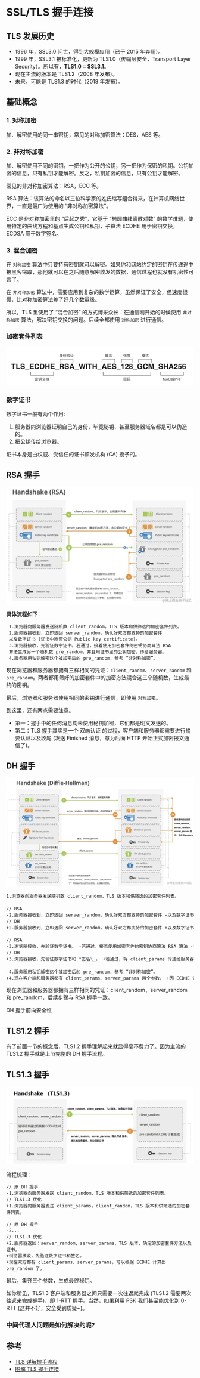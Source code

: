 # SSL/TLS 握手连接

## TLS 发展历史

- 1996 年，SSL3.0 问世，得到大规模应用（已于 2015 年弃用）。
- 1999 年，SSL3.1 被标准化，更新为 TLS1.0（传输层安全，Transport Layer Security）。所以有，**TLS1.0 = SSL3.1**。
- 现在主流的版本是 TLS1.2（2008 年发布）。
- 未来，可能是 TLS1.3 的时代（2018 年发布）。

## 基础概念

### 1. 对称加密

加、解密使用的同一串密钥，常见的对称加密算法：DES，AES 等。

### 2. 非对称加密

加、解密使用不同的密钥，一把作为公开的公钥，另一把作为保密的私钥。公钥加密的信息，只有私钥才能解密。反之，私钥加密的信息，只有公钥才能解密。

常见的非对称加密算法：RSA，ECC 等。

RSA 算法：该算法的命名以三位科学家的姓氏缩写组合得来，在计算机网络世界，一直是最广为使用的 “非对称加密算法”。

ECC 是非对称加密里的 “后起之秀”，它基于 “椭圆曲线离散对数” 的数学难题，使用特定的曲线方程和基点生成公钥和私钥，子算法 ECDHE 用于密钥交换，ECDSA 用于数字签名。

### 3. 混合加密

在 `对称加密` 算法中只要持有密钥就可以解密。如果你和网站约定的密钥在传递途中被黑客窃取，那他就可以在之后随意解密收发的数据，通信过程也就没有机密性可言了。

在 `非对称加密` 算法中，需要应用到复杂的数学运算，虽然保证了安全，但速度很慢，比对称加密算法差了好几个数量级。

所以，TLS 里使用了 “混合加密” 的方式博采众长：在通信刚开始的时候使用 `非对称加密` 算法，解决密钥交换的问题。后续全都使用 `对称加密` 进行通信。

### 加密套件列表

![TLS example](./_images/TLS-example.png)

### 数字证书

数字证书一般有两个作用:

1. 服务器向浏览器证明自己的身份，毕竟秘钥、甚至服务器域名都是可以伪造的。
2. 把公钥传给浏览器。

证书本身是由权威、受信任的证书颁发机构 (CA) 授予的。

## RSA 握手

![TLS Handshake RSA](./_images/TLS-Handshake-RSA.png)

**具体流程如下**：

```text
 1.浏览器向服务器发送随机数 client_random，TLS 版本和供筛选的加密套件列表。
 2.服务器接收到，立即返回 server_random，确认好双方都支持的加密套件
 以及数字证书 (证书中附带公钥 Public key certificate)。
 3.浏览器接收，先验证数字证书。若通过，接着使用加密套件的密钥协商算法 RSA
 算法生成另一个随机数 pre_random，并且用证书里的公钥加密，传给服务器。
 4.服务器用私钥解密这个被加密后的 pre_random，参考 “非对称加密”。
```

现在浏览器和服务器都拥有三样相同的凭证：`client_random`、`server_random` 和 `pre_random`。两者都用筛好的加密套件中的加密方法混合这三个随机数，生成最终的密钥。

最后，浏览器和服务器使用相同的密钥进行通信，即使用 `对称加密`。

到这里，还有两点需要注意。

- 第一：握手中的任何消息均未使用秘钥加密，它们都是明文发送的。
- 第二：TLS 握手其实是一个 双向认证 的过程，客户端和服务器都需要进行摘要认证以及收尾 (发送 Finished 消息，意为后面 HTTP 开始正式加密报文通信了)。

## DH 握手

![TLS Handshake HD](./_images/TLS-Handshake-HD.png)

```markdown
1.浏览器向服务器发送随机数 client_random，TLS 版本和供筛选的加密套件列表。

// RSA
-2.服务器接收到，立即返回 server_random，确认好双方都支持的加密套件 -以及数字证书 (证书中附带公钥)。
// DH
+2.服务器接收到，立即返回 server_random，确认好双方都支持的加密套件 +以及数字证书 (证书中附带公钥)。 +同时服务器利用私钥将 client_random，server_random，server_params 签名， +生成服务器签名。然后将签名和 server_params 也发送给客户端。 +这里的 server_params 为 DH 算法所需参数。

// RSA
-3.浏览器接收，先验证数字证书。 -若通过，接着使用加密套件的密钥协商算法 RSA 算法 -生成另一个随机数 pre*random，并且用证书里的公钥加密，传给服务器。
// DH
+3.浏览器接收，先验证数字证书和 *签名\_。 +若通过，将 client_params 传递给服务器。 +这里的 client_params 为 DH 算法所需参数。

-4.服务器用私钥解密这个被加密后的 pre_random，参考 “非对称加密”。
+4.现在客户端和服务器都有 client_params、server_params 两个参数， +因 ECDHE 计算基于 “椭圆曲线离散对数”，通过这两个 DH 参数就能计算出 pre_random。
```

现在浏览器和服务器都拥有三样相同的凭证：client_random、server_random 和 pre_random，后续步骤与 RSA 握手一致。

DH 握手前向安全性

## TLS1.2 握手

有了前面一节的概念后，TLS1.2 握手理解起来就显得毫不费力了。因为主流的 TLS1.2 握手就是上节完整的 DH 握手流程。

## TLS1.3 握手

![TLS Handshake 1.3](./_images/TLS-Handshake-1.3.png)

流程梳理：

```text
// 原 DH 握手
-1.浏览器向服务器发送 client_random，TLS 版本和供筛选的加密套件列表。
// TLS1.3 优化
+1.浏览器向服务器发送 client_params，client_random，TLS 版本和供筛选的加密套件列表。

// 原 DH 握手
-2...
// TLS1.3 优化
+2.服务器返回：server_random、server_params、TLS 版本、确定的加密套件方法以及证书。
+浏览器接收，先验证数字证书和签名。
+现在双方都有 client_params、server_params，可以根据 ECDHE 计算出 pre_random 了。
```

最后，集齐三个参数，生成最终秘钥。

如你所见，TLS1.3 客户端和服务器之间只需要一次往返就完成 (TLS1.2 需要两次往返来完成握手)，即 1-RTT 握手。当然，如果利用 PSK 我们甚至能优化到 0-RTT (这并不好，安全受到质疑~)。

### 中间代理人问题是如何解决的呢?

## 参考

- [TLS 详解握手流程](https://juejin.cn/post/6895624327896432654)
- [图解 TLS 握手连接](https://cloud.tencent.com/developer/article/1593352)
